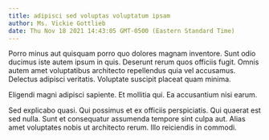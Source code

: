 ```yaml
---
title: adipisci sed voluptas voluptatum ipsam
author: Ms. Vickie Gottlieb
date: Thu Nov 18 2021 14:43:05 GMT-0500 (Eastern Standard Time)
---
```

Porro minus aut quisquam porro quo dolores magnam inventore. Sunt odio ducimus iste autem ipsum in quis. Deserunt rerum quos officiis fugit. Omnis autem amet voluptatibus architecto repellendus quia vel accusamus. Delectus adipisci veritatis. Voluptate suscipit placeat quam minima.

 Eligendi magni adipisci sapiente. Et mollitia qui. Ea accusantium nisi earum.

 Sed explicabo quasi. Qui possimus et ex officiis perspiciatis. Qui quaerat est sed nulla. Sunt et consequatur assumenda tempore sint culpa aut. Alias amet voluptates nobis ut architecto rerum. Illo reiciendis in commodi.